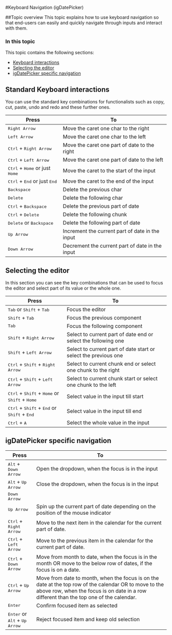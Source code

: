 ﻿<!--
|metadata|
{
    "fileName": "igdatepicker-keyboard-navigation",
    "controlName": "igDatePicker",
    "tags": []
}
|metadata|
-->

#Keyboard Navigation (igDatePicker)

##Topic overview
This topic explains how to use keyboard navigation so that end-users can easily and quickly navigate through inputs and interact with them.

### In this topic

This topic contains the following sections:

-   [Keyboard interactions](#skbInteraction)
-   [Selecting the editor](#skbInteraction)
-   [igDatePicker specific navigation](#ddInteraction)


## <a id="skbInteraction"></a>Standard Keyboard interactions

You can use the standard key combinations for functionalists such as copy, cut, paste, undo and redo and these further ones.  

Press| To
---|---
<kbd>Right Arrow</kbd>|Move the caret one char to the right
<kbd>Left Arrow</kbd>|Move the caret one char to the left
<kbd>Ctrl</kbd> + <kbd>Right Arrow</kbd>|Move the caret one part of date to the right
<kbd>Ctrl</kbd> + <kbd>Left Arrow</kbd>|Move the caret one part of date to the left
<kbd>Ctrl</kbd> + <kbd>Home</kbd> or just <kbd>Home</kbd>|Move the caret to the start of the input
<kbd>Ctrl</kbd> + <kbd>End</kbd> or just <kbd>End</kbd>|Move the caret to the end of the input
<kbd>Backspace</kbd>|Delete the previous char
<kbd>Delete</kbd>|Delete the following char
<kbd>Ctrl</kbd> + <kbd>Backspace</kbd>|Delete the previous part of date
<kbd>Ctrl</kbd> + <kbd>Delete</kbd>|Delete the following chunk
<kbd>Delete</kbd> or <kbd>Backspace</kbd> | Delete the following part of date
<kbd>Up Arrow</kbd>| Increment the current part of date in the input
<kbd>Down Arrow</kbd>| Decrement the current part of date in the input

## <a id="kbInteraction"></a>Selecting the editor

In this section you can see the key combinations that can be used to focus the editor and select part of its value or the whole one.

Press| To
---|---
<kbd>Tab</kbd> or <kbd>Shift</kbd> + <kbd>Tab</kbd>|Focus the editor
<kbd>Shift</kbd> + <kbd>Tab</kbd>|Focus the previous component
<kbd>Tab</kbd>|Focus the following component
<kbd>Shift</kbd> + <kbd>Right Arrow</kbd>|Select to current part of date end or select the following one
<kbd>Shift</kbd> + <kbd>Left Arrow</kbd>|Select to current part of date start or select the previous one
<kbd>Ctrl</kbd> + <kbd>Shift</kbd> + <kbd>Right Arrow</kbd>|Select to current chunk end or select one chunk to the right
<kbd>Ctrl</kbd> + <kbd>Shift</kbd> + <kbd>Left Arrow</kbd>|Select to current chunk start or select one chunk to the left
<kbd>Ctrl</kbd> + <kbd>Shift</kbd> + <kbd>Home</kbd> or <kbd>Shift</kbd> + <kbd>Home</kbd>|Select value in the input till start
<kbd>Ctrl</kbd> + <kbd>Shift</kbd> + <kbd>End</kbd> or <kbd>Shift</kbd> + <kbd>End</kbd>|Select value in the input till end
<kbd>Ctrl</kbd> + <kbd>A</kbd> |Select the whole value in the input 

## <a id="ddInteraction"></a> igDatePicker specific navigation


Press| To
---|---
<kbd>Alt</kbd> + <kbd>Down Arrow</kbd> | Open the dropdown, when the focus is in the input
<kbd>Alt</kbd> + <kbd>Up Arrow</kbd> | Close the dropdown, when the focus is in the input
<kbd>Down Arrow</kbd> | | Spin down the current part of date depending on the position of the mouse indicator
<kbd>Up Arrow</kbd> | Spin up the current part of date depending on the position of the mouse indicator
<kbd>Ctrl</kbd> + <kbd>Right Arrow</kbd> | Move to the next item in the calendar for the current part of date.
<kbd>Ctrl</kbd> + <kbd>Left Arrow</kbd> | Move to the previous item in the calendar for the current part of date.
<kbd>Ctrl</kbd> + <kbd>Down Arrow</kbd> | Move from month to date, when the focus is in the month OR move to the below row of dates, if the focus is on a date.
<kbd>Ctrl</kbd> + <kbd>Up Arrow</kbd> | Move from date to month, when the focus is on the date at the top row of the calendar OR to move to the above row, when the focus is on date in a row different than the top one of the calendar.
<kbd>Enter</kbd> | Confirm focused item as selected
<kbd>Enter</kbd> or <kbd>Alt</kbd> + <kbd>Up Arrow</kbd>| Reject focused item and keep old selection
